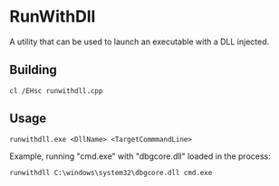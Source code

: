 # RunWithDll

A utility that can be used to launch an executable with a DLL injected.

## Building

```
cl /EHsc runwithdll.cpp
```

## Usage

```
runwithdll.exe <DllName> <TargetCommmandLine>
```

Example, running "cmd.exe" with "dbgcore.dll" loaded in the process:

```
runwithdll C:\windows\system32\dbgcore.dll cmd.exe
```

